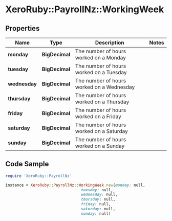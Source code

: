 # XeroRuby::PayrollNz::WorkingWeek

## Properties

Name | Type | Description | Notes
------------ | ------------- | ------------- | -------------
**monday** | **BigDecimal** | The number of hours worked on a Monday | 
**tuesday** | **BigDecimal** | The number of hours worked on a Tuesday | 
**wednesday** | **BigDecimal** | The number of hours worked on a Wednesday | 
**thursday** | **BigDecimal** | The number of hours worked on a Thursday | 
**friday** | **BigDecimal** | The number of hours worked on a Friday | 
**saturday** | **BigDecimal** | The number of hours worked on a Saturday | 
**sunday** | **BigDecimal** | The number of hours worked on a Sunday | 

## Code Sample

```ruby
require 'XeroRuby::PayrollNz'

instance = XeroRuby::PayrollNz::WorkingWeek.new(monday: null,
                                 tuesday: null,
                                 wednesday: null,
                                 thursday: null,
                                 friday: null,
                                 saturday: null,
                                 sunday: null)
```


